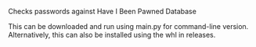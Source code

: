Checks passwords against Have I Been Pawned Database

This can be downloaded and run using main.py for command-line version.
Alternatively, this can also be installed using the whl in releases.
